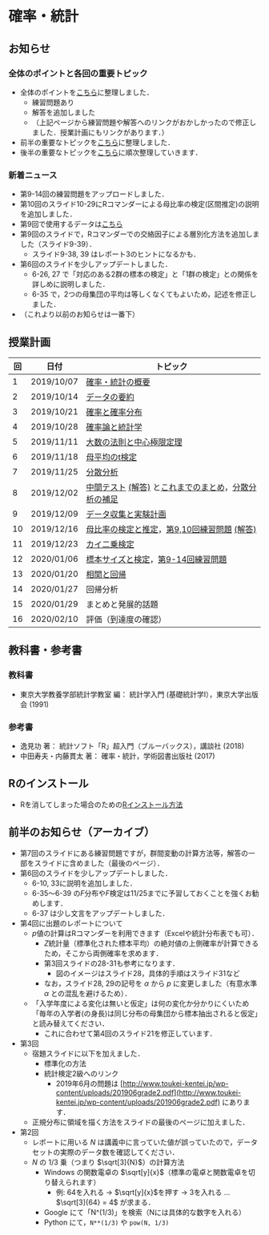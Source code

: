 # 確率・統計

## お知らせ

### 全体のポイントと各回の重要トピック

- 全体のポイントを[こちら](keypoints)に整理しました．
  - 練習問題あり
  - 解答を追加しました
  - （上記ページから練習問題や解答へのリンクがおかしかったので修正しました．授業計画にもリンクがあります．）
- 前半の重要なトピックを[こちら](keytopics1)に整理しました．
- 後半の重要なトピックを[こちら](keytopics2)に順次整理していきます．

### 新着ニュース

- 第9-14回の練習問題をアップロードしました．
- 第10回のスライド10-29にRコマンダーによる母比率の検定(区間推定)の説明を追加しました．
- 第9回で使用するデータは[こちら](data/README.md)
- 第9回のスライドで，Rコマンダーでの交絡因子による層別化方法を追加しました（スライド9-39）．
  - スライド9-38, 39 はレポート3のヒントになるかも．
- 第6回のスライドを少しアップデートしました．
  - 6-26, 27 で「対応のある2群の標本の検定」と「1群の検定」との関係を詳しめに説明しました．
  - 6-35 で，2つの母集団の平均は等しくなくてもよいため，記述を修正しました．
- （これより以前のお知らせは一番下）

## 授業計画

|回 |日付 |トピック|
|---|---|---|
|1 |2019/10/07 |[確率・統計の概要](slide/ProbStat2019_01.pdf) |
|2 |2019/10/14 |[データの要約](slide/ProbStat2019_02.pdf) |
|3 |2019/10/21 |[確率と確率分布](slide/ProbStat2019_03.pdf) |
|4 |2019/10/28 |[確率論と統計学](slide/ProbStat2019_04.pdf) |
|5 |2019/11/11 |[大数の法則と中心極限定理](slide/ProbStat2019_05.pdf) |
|6 |2019/11/18 |[母平均のt検定](slide/ProbStat2019_06.pdf) |
|7 |2019/11/25 |[分散分析](slide/ProbStat2019_07.pdf) |
|8 |2019/12/02 |[中間テスト](exercise/exam1.pdf) [(解答)](exercise/exam1_answer.pdf) と[これまでのまとめ](slide/ProbStat2019_中間テスト-フィードバック.pdf)，[分散分析の補足](slide/ProbStat2019_08.pdf) |
|9 |2019/12/09 |[データ収集と実験計画](slide/ProbStat2019_09.pdf) |
|10|2019/12/16 |[母比率の検定と推定](slide/ProbStat2019_10.pdf)，[第9,10回練習問題](exercise/ex9-10.pdf) [(解答)](exercise/ex9-10_answer.pdf)|
|11|2019/12/23 |[カイ二乗検定](slide/ProbStat2019_11.pdf) |
|12|2020/01/06 |[標本サイズと検定](slide/ProbStat2019_12.pdf)，[第9-14回練習問題](exercise/ex9-14.pdf) |
|13|2020/01/20 |[相関と回帰](slide/ProbStat2019_13.pdf) |
|14|2020/01/27 |回帰分析 |
|15|2020/01/29 |まとめと発展的話題 |
|16|2020/02/10 |評価（到達度の確認）|

## 教科書・参考書

### 教科書

- 東京大学教養学部統計学教室 編： 統計学入門 (基礎統計学Ⅰ），東京大学出版会 (1991)

### 参考書

- 逸見功 著： 統計ソフト「R」超入門（ブルーバックス），講談社 (2018)
- 中田寿夫・内藤貫太 著： 確率・統計，学術図書出版社 (2017)

## Rのインストール

- Rを消してしまった場合のための[Rインストール方法](install-r)

## 前半のお知らせ（アーカイブ）

- 第7回のスライドにある練習問題ですが，群間変動の計算方法等，解答の一部をスライドに含めました（最後のページ）．
- 第6回のスライドを少しアップデートしました．
  - 6-10, 33に説明を追加しました．
  - 6-35～6-39 の$F$分布や$F$検定は11/25までに予習しておくことを強くお勧めします．
  - 6-37 は少し文言をアップデートしました．
- 第4回に出題のレポートについて
  - $p$値の計算はRコマンダーを利用できます（Excelや統計分布表でも可）．
    - $Z$統計量（標準化された標本平均）の絶対値の上側確率が計算できるため，そこから両側確率を求めます．
    - 第3回スライドの28-31も参考になります．
      - 図のイメージはスライド28，具体的手順はスライド31など
    - なお，スライド28, 29の記号を $\alpha$ から $p$ に変更しました（有意水準 $\alpha$ との混乱を避けるため）．
  - 「入学年度による変化は無いと仮定」は何の変化か分かりにくいため「毎年の入学者(の身長)は同じ分布の母集団から標本抽出されると仮定」と読み替えてください．
    - これに合わせて第4回のスライド21を修正しています．
- 第3回
  - 宿題スライドに以下を加えました．
    - 標準化の方法
    - 統計検定2級へのリンク
      - 2019年6月の問題は [http://www.toukei-kentei.jp/wp-content/uploads/201906grade2.pdf](http://www.toukei-kentei.jp/wp-content/uploads/201906grade2.pdf) にあります．
  - 正規分布に領域を描く方法をスライドの最後のページに加えました．
- 第2回
  - レポートに用いる $N$ は講義中に言っていた値が誤っていたので，データセットの実際のデータ数を確認してください．
  - $N$ の 1/3 乗（つまり $\sqrt[3]{N}$）の計算方法
    - Windows の関数電卓の $\sqrt[y]{x}$（標準の電卓と関数電卓を切り替えられます）
      - 例: 64を入れる $\rightarrow$ $\sqrt[y]{x}$を押す $\rightarrow$ 3を入れる ... $\sqrt[3]{64} = 4$ が求まる．
    - Google  にて「N^(1/3)」を検索（Nには具体的な数字を入れる）
    - Python にて，`N**(1/3)` や `pow(N, 1/3)`
